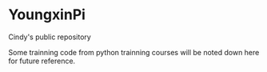 # YoungxinPi
Cindy's public repository

Some trainning code from python trainning courses will be noted down here for future reference.
